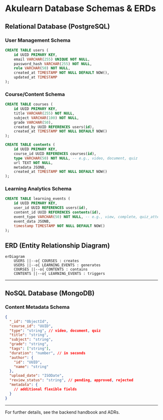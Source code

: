 # Akulearn Database Schemas & ERDs

## Relational Database (PostgreSQL)

### User Management Schema

```sql
CREATE TABLE users (
    id UUID PRIMARY KEY,
    email VARCHAR(255) UNIQUE NOT NULL,
    password_hash VARCHAR(255) NOT NULL,
    role VARCHAR(50) NOT NULL,
    created_at TIMESTAMP NOT NULL DEFAULT NOW(),
    updated_at TIMESTAMP
);
```

### Course/Content Schema

```sql
CREATE TABLE courses (
    id UUID PRIMARY KEY,
    title VARCHAR(255) NOT NULL,
    subject VARCHAR(100) NOT NULL,
    grade VARCHAR(50),
    created_by UUID REFERENCES users(id),
    created_at TIMESTAMP NOT NULL DEFAULT NOW()
);

CREATE TABLE contents (
    id UUID PRIMARY KEY,
    course_id UUID REFERENCES courses(id),
    type VARCHAR(50) NOT NULL, -- e.g., video, document, quiz
    url TEXT NOT NULL,
    metadata JSONB,
    created_at TIMESTAMP NOT NULL DEFAULT NOW()
);
```

### Learning Analytics Schema

```sql
CREATE TABLE learning_events (
    id UUID PRIMARY KEY,
    user_id UUID REFERENCES users(id),
    content_id UUID REFERENCES contents(id),
    event_type VARCHAR(50) NOT NULL, -- e.g., view, complete, quiz_attempt
    event_data JSONB,
    timestamp TIMESTAMP NOT NULL DEFAULT NOW()
);
```

## ERD (Entity Relationship Diagram)

```mermaid
erDiagram
    USERS ||--o{ COURSES : creates
    USERS ||--o{ LEARNING_EVENTS : generates
    COURSES ||--o{ CONTENTS : contains
    CONTENTS ||--o{ LEARNING_EVENTS : triggers
```

---

## NoSQL Database (MongoDB)

### Content Metadata Schema

```json
{
  "_id": "ObjectId",
  "course_id": "UUID",
  "type": "string", // video, document, quiz
  "title": "string",
  "subject": "string",
  "grade": "string",
  "tags": ["string"],
  "duration": "number", // in seconds
  "author": {
    "id": "UUID",
    "name": "string"
  },
  "upload_date": "ISODate",
  "review_status": "string", // pending, approved, rejected
  "metadata": {
    // additional flexible fields
  }
}
```

---

For further details, see the backend handbook and ADRs.

